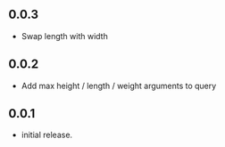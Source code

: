 ## 0.0.3

* Swap length with width


## 0.0.2

* Add max height / length / weight arguments to query 


## 0.0.1

* initial release.
